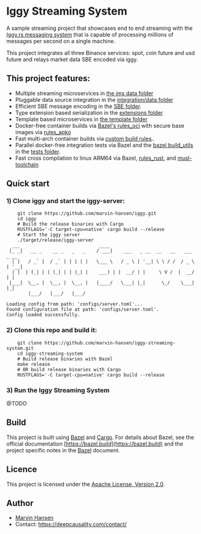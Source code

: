 # Iggy Streaming System

A sample streaming project that showcases end to end streaming with the [Iggy.rs messaging system](https://iggy.rs/)
that is capable of processing millions of messages per second on a single machine.

This project integrates all three Binance services: spot, coin future and usd future and relays market data SBE encoded
via iggy.

## This project features:

* Multiple streaming microservices in [the ims data folder](queng_system_ims_data)
* Pluggable data source integration in the [integration/data folder](queng_integration/data)
* Efficient SBE message encoding in the [SBE folder](queng_sbe).
* Type extension based serialization in the [extensions folder](queng_extensions)
* Template based microservices in [the template folder](queng_template)
* Docker-free container builds via [Bazel's rules_oci](https://github.com/bazel-contrib/rules_oci) with secure base
  images via [rules_apko](https://github.com/chainguard-dev/rules_apko)
* Fast multi-arch container builds via [custom build rules](build)..
* Parallel docker-free integration tests via Bazel and
  the [bazel build_utils](https://github.com/marvin-hansen/buildutils) in
  the [tests folder](queng_system_ims_data/binance_tests).
* Fast cross compilation to linux ARM64 via Bazel, [rules_rust](https://github.com/bazelbuild/rules_rust),
  and [musl-toolchain](https://github.com/bazel-contrib/musl-toolchain)

## Quick start

### **1) Clone iggy and start the iggy-server:**

```text
    git clone https://github.com/marvin-hansen/iggy.git
    cd iggy
    # Build the release binaries with Cargo 
    RUSTFLAGS='-C target-cpu=native' cargo build --release
    # Start the iggy server
    ./target/release/iggy-server 
  ___                             ____                                      
 |_ _|   __ _    __ _   _   _    / ___|    ___   _ __  __   __   ___   _ __ 
  | |   / _` |  / _` | | | | |   \___ \   / _ \ | '__| \ \ / /  / _ \ | '__|
  | |  | (_| | | (_| | | |_| |    ___) | |  __/ | |     \ V /  |  __/ | |   
 |___|  \__, |  \__, |  \__, |   |____/   \___| |_|      \_/    \___| |_|   
        |___/   |___/   |___/                                               

Loading config from path: 'configs/server.toml'...
Found configuration file at path: 'configs/server.toml'.
Config loaded successfully.       
``` 

### **2) Clone this repo and build it:**

```text
    git clone https://github.com/marvin-hansen/iggy-streaming-system.git
    cd iggy-streaming-system
    # Build release binaries with Bazel 
    make release
    # OR build release binaries with Cargo
    RUSTFLAGS='-C target-cpu=native' cargo build --release      
``` 

### **3) Run the Iggy Streaming System**

@TODO

## Build

This project is built using [Bazel](https://bazel.build/) and [Cargo](https://doc.rust-lang.org/cargo/).
For details about Bazel, see the official documentation [https://bazel.build](https://bazel.build)
and the project specific notes in the [Bazel](BAZEL.md) document.

## Licence
This project is licensed under the [Apache License, Version 2.0](LICENSE).

## Author
* [Marvin Hansen](https://github.com/marvin-hansen)
* Contact: https://deepcausality.com/contact/
